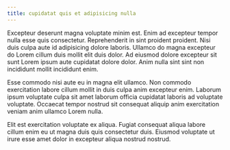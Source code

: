 ```yaml
---
title: cupidatat quis et adipisicing nulla
---
```


Excepteur deserunt magna voluptate minim est. Enim ad excepteur tempor nulla esse quis consectetur. Reprehenderit in sint proident proident. Nisi duis culpa aute id adipisicing dolore laboris. Ullamco do magna excepteur do Lorem cillum duis mollit elit duis dolor. Ad eiusmod dolore excepteur sit sunt Lorem ipsum aute cupidatat dolore dolor. Anim nulla sint sint non incididunt mollit incididunt enim.

Esse commodo nisi aute eu in magna elit ullamco. Non commodo exercitation labore cillum mollit in duis culpa anim excepteur enim. Laborum ipsum voluptate culpa sit amet laborum officia cupidatat laboris ad voluptate voluptate. Occaecat tempor nostrud sit consequat aliquip anim exercitation veniam anim ullamco Lorem nulla.

Elit est exercitation voluptate ex aliqua. Fugiat consequat aliqua labore cillum enim eu ut magna duis quis consectetur duis. Eiusmod voluptate ut irure esse amet dolor in excepteur aliqua nostrud nostrud.